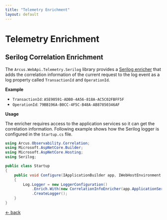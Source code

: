 ```yaml
---
title: "Telemetry Enrichment"
layout: default
---
```


# Telemetry Enrichment

## Serilog Correlation Enrichment

The `Arcus.WebApi.Telemetry.Serilog` library provides a [Serilog enricher](https://github.com/serilog/serilog/wiki/Enrichment) 
that adds the correlation information of the current request to the log event as a log property called `TransactionId` and `OperationId`.

**Example**

- `TransactionId`: `A5E90591-ADB0-4A56-818A-AC5C02FBFF5F`
- `OperationId`: `79BB196A-B0CC-4F5C-B48A-AB87850346AF`

**Usage**

The enricher requires access to the application services so it can get the correlation information.
Following example shows how the Serilog logger is configured in the `Startup.cs` file.

```csharp
using Arcus.Observability.Correlation;
using Microsoft.AspNetCore.Builder;
using Microsoft.AspNetCore.Hosting;
using Serilog;

public class Startup
{
    public void Configure(IApplicationBuilder app, IWebHostEnvironment env)
    {
        Log.Logger = new LoggerConfiguration()
            .Enrich.With(new CorrelationInfoEnricher(app.ApplicationServices))
            .CreateLogger();
    }
}
```

[&larr; back](/)
